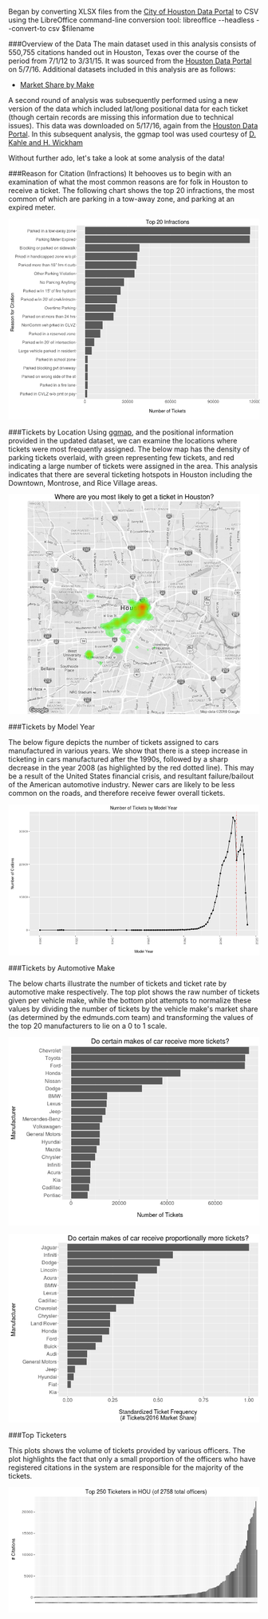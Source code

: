 Began by converting XLSX files from the [City of Houston Data Portal](http://data.houstontx.gov/dataset/city-of-houston-parking-citations) to CSV using the LibreOffice command-line conversion tool:
libreoffice --headless --convert-to csv $filename

###Overview of the Data
The main dataset used in this analysis consists of 550,755 citations handed out in Houston, Texas over the course of the period from 7/1/12 to 3/31/15. It was sourced from the [Houston Data Portal](http://data.houstontx.gov/dataset/city-of-houston-parking-citations) on 5/7/16. Additional datasets included in this analysis are as follows:
 - [Market Share by Make](http://www.edmunds.com/industry-center/data/market-share-by-make.html)

A second round of analysis was subsequently performed using a new version of the data which included lat/long positional data for each ticket (though certain records are missing this information due to technical issues). This data was downloaded on 5/17/16, again from the [Houston Data Portal](http://data.houstontx.gov/dataset/city-of-houston-parking-citations). In this subsequent analysis, the ggmap tool was used courtesy of [D. Kahle and H. Wickham](http://journal.r-project.org/archive/2013-1/kahle-wickham.pdf)

Without further ado, let's take a look at some analysis of the data!

###Reason for Citation (Infractions)
It behooves us to begin with an examination of what the most common reasons are for folk in Houston to receive a ticket. The following chart shows the top 20 infractions, the most common of which are parking in a tow-away zone, and parking at an expired meter.

![Top reasons for citation](https://raw.githubusercontent.com/jpoles1/HOUTix/master/top_citations.png)

###Tickets by Location
Using [ggmap](http://journal.r-project.org/archive/2013-1/kahle-wickham.pdf), and the positional information provided in the updated dataset, we can examine the locations where tickets were most frequently assigned. The below map has the density of parking tickets overlaid, with green representing few tickets, and red indicating a large number of tickets were assigned in the area. This analysis indicates that there are several ticketing hotspots in Houston including the Downtown, Montrose, and Rice Village areas.

![Ticket map](https://raw.githubusercontent.com/jpoles1/HOUTix/master/GeoAnalysis/ticket_density.png)

###Tickets by Model Year

The below figure depicts the number of tickets assigned to cars manufactured in various years. We show that there is a steep increase in ticketing in cars manufactured after the 1990s, followed by a sharp decrease in the year 2008 (as highlighted by the red dotted line). This may be a result of the United States financial crisis, and resultant failure/bailout of the American automotive industry. Newer cars are likely to be less common on the roads, and therefore receive fewer overall tickets.

![Tickets by Model Year](https://raw.githubusercontent.com/jpoles1/HOUTix/master/tickets_by_modelyear.png)

###Tickets by Automotive Make

The below charts illustrate the number of tickets and ticket rate by automotive make respectively. The top plot shows the raw number of tickets given per vehicle make, while the bottom plot attempts to normalize these values by dividing the number of tickets by the vehicle make's market share (as determined by the edmunds.com team) and transforming the values of the top 20 manufacturers to lie on a 0 to 1 scale.

![Tickets by Automotive Make](https://raw.githubusercontent.com/jpoles1/HOUTix/master/make_tickets.png)

![Ticket Rate by Automotive Make](https://raw.githubusercontent.com/jpoles1/HOUTix/master/make_rate.png)


###Top Ticketers

This plots shows the volume of tickets provided by various officers. The plot highlights the fact that only a small proportion of the officers who have registered citations in the system are responsible for the majority of the tickets.

![Top Ticketers](https://raw.githubusercontent.com/jpoles1/HOUTix/master/top_250_ticketers.png)
